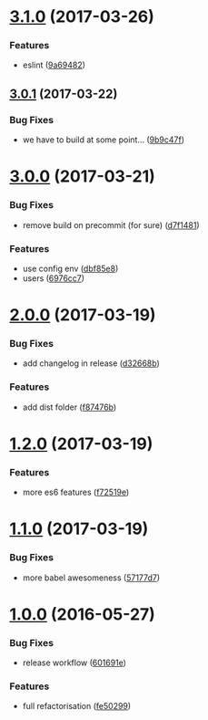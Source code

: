 <a name="3.1.0"></a>
# [3.1.0](https://github.com/romainPrignon/starter-package-js/compare/3.0.1...v3.1.0) (2017-03-26)


### Features

* eslint ([9a69482](https://github.com/romainPrignon/starter-package-js/commit/9a69482))



<a name="3.0.1"></a>
## [3.0.1](https://github.com/romainPrignon/starter-package-js/compare/3.0.0...3.0.1) (2017-03-22)


### Bug Fixes

* we have to build at some point... ([9b9c47f](https://github.com/romainPrignon/starter-package-js/commit/9b9c47f))



<a name="3.0.0"></a>
# [3.0.0](https://github.com/romainPrignon/starter-package-js/compare/2.0.0...3.0.0) (2017-03-21)


### Bug Fixes

* remove build on precommit (for sure) ([d7f1481](https://github.com/romainPrignon/starter-package-js/commit/d7f1481))


### Features

* use config env ([dbf85e8](https://github.com/romainPrignon/starter-package-js/commit/dbf85e8))
* users ([6976cc7](https://github.com/romainPrignon/starter-package-js/commit/6976cc7))



<a name="2.0.0"></a>
# [2.0.0](https://github.com/romainPrignon/starter-package-js/compare/1.2.0...2.0.0) (2017-03-19)


### Bug Fixes

* add changelog in release ([d32668b](https://github.com/romainPrignon/starter-package-js/commit/d32668b))


### Features

* add dist folder ([f87476b](https://github.com/romainPrignon/starter-package-js/commit/f87476b))



<a name="1.2.0"></a>
# [1.2.0](https://github.com/romainPrignon/starter-package-js/compare/1.1.0...1.2.0) (2017-03-19)


### Features

* more es6 features ([f72519e](https://github.com/romainPrignon/starter-package-js/commit/f72519e))



<a name="1.1.0"></a>
# [1.1.0](https://github.com/romainPrignon/starter-package-js/compare/1.0.0...1.1.0) (2017-03-19)


### Bug Fixes

* more babel awesomeness ([57177d7](https://github.com/romainPrignon/starter-package-js/commit/57177d7))



<a name="1.0.0"></a>
# [1.0.0](https://github.com/romainPrignon/starter-package-js/compare/fe50299...1.0.0) (2016-05-27)


### Bug Fixes

* release workflow ([601691e](https://github.com/romainPrignon/starter-package-js/commit/601691e))


### Features

* full refactorisation ([fe50299](https://github.com/romainPrignon/starter-package-js/commit/fe50299))




